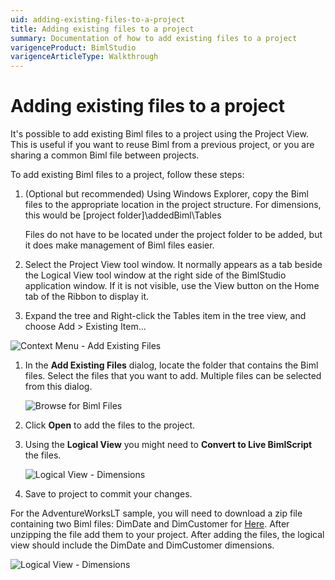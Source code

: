 ```yaml
---
uid: adding-existing-files-to-a-project
title: Adding existing files to a project
summary: Documentation of how to add existing files to a project
varigenceProduct: BimlStudio
varigenceArticleType: Walkthrough
---
```

# Adding existing files to a project

It's possible to add existing Biml files to a project using the Project View. This is useful if you want to reuse Biml from a previous project, or you are sharing a common Biml file between projects.

To add existing Biml files to a project, follow these steps:

1. (Optional but recommended) Using Windows Explorer, copy the Biml files to the appropriate location in the project structure. For dimensions, this would be [project folder]\addedBiml\Tables

    Files do not have to be located under the project folder to be added, but it does make management of Biml files easier.

1. Select the Project View tool window. It normally appears as a tab beside the Logical View tool window at the right side of the BimlStudio application window. If it is not visible, use the View button on the Home tab of the Ribbon to display it.

1. Expand the tree and Right-click the Tables item in the tree view, and choose Add > Existing Item...

![Context Menu - Add Existing Files](https://varigencecom.blob.core.windows.net/images-mistdocumentation/009_Step03.png)

1. In the **Add Existing Files** dialog, locate the folder that contains the Biml files. Select the files that you want to add. Multiple files can be selected from this dialog.

    ![Browse for Biml Files](https://varigencecom.blob.core.windows.net/images-mistdocumentation/009_Step04.png)

1. Click **Open** to add the files to the project.

1. Using the **Logical View** you might need to **Convert to Live BimlScript** the files.

    ![Logical View - Dimensions](https://varigencecom.blob.core.windows.net/images-mistdocumentation/008_Step01.png)

1. Save to project to commit your changes.

For the AdventureWorksLT sample, you will need to download a zip file containing two Biml files: DimDate and DimCustomer for [Here](/downloads/walkthrough_addexistingfiles.zip). After unzipping the file add them to your project. After adding the files, the logical view should include the DimDate and DimCustomer dimensions.

![Logical View - Dimensions](https://varigencecom.blob.core.windows.net/images-mistdocumentation/008_Step02.png)
